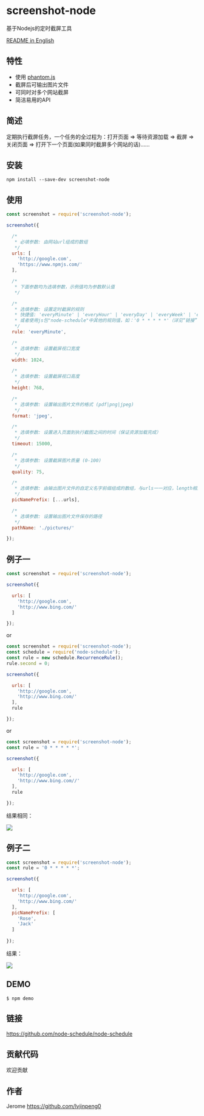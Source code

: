 # screenshot-node

基于Nodejs的定时截屏工具

[README in English](https://github.com/lvjinpeng0/screenshot-node/blob/master/README.md)

## 特性

 - 使用 [phantom.js](http://phantomjs.org/)
 - 截屏后可输出图片文件
 - 可同时对多个网站截屏
 - 简洁易用的API

## 简述

定期执行截屏任务，一个任务的全过程为：打开页面 => 等待资源加载 => 截屏 => 关闭页面 => 打开下一个页面(如果同时截屏多个网站的话)……

## 安装

`npm install --save-dev screenshot-node`

## 使用

```javascript
const screenshot = require('screenshot-node');

screenshot({

  /*
   * 必填参数: 由网站url组成的数组
   */
  urls: [
    'http://google.com',
    'https://www.npmjs.com/'
  ],

  /*
   * 下面参数均为选填参数，示例值均为参数默认值
   */

  /*
   * 选填参数: 设置定时截屏的规则
   * 快捷值: 'everyMinute' | 'everyHour' | 'everyDay' | 'everyWeek' | 'everyMonth'
   * 或者使用js包"node-schedule"中其他的规则值，如：'0 * * * * *'（详见“链接”中地址）
   */
  rule: 'everyMinute',

  /*
   * 选填参数: 设置截屏视口宽度
   */
  width: 1024,

  /*
   * 选填参数: 设置截屏视口高度
   */
  height: 768,

  /*
   * 选填参数: 设置输出图片文件的格式 (pdf|png|jpeg)
   */
  format: 'jpeg',

  /*
   * 选填参数: 设置进入页面到执行截图之间的时间（保证资源加载完成）
   */
  timeout: 15000,

  /*
   * 选填参数: 设置截屏图片质量 (0-100)
   */
  quality: 75,

  /*
   * 选填参数: 由输出图片文件的自定义名字前缀组成的数组，与urls一一对应，length相同
   */
  picNamePrefix: [...urls],

  /*
   * 选填参数: 设置输出图片文件保存的路径
   */
  pathName: './pictures/'

});
```

## 例子一

```javascript
const screenshot = require('screenshot-node');

screenshot({

  urls: [
    'http://google.com',
    'http://www.bing.com/'
  ]

});
```

or

```javascript
const screenshot = require('screenshot-node');
const schedule = require('node-schedule');
const rule = new schedule.RecurrenceRule();
rule.second = 0;

screenshot({

  urls: [
    'http://google.com',
    'http://www.bing.com/'
  ],
  rule

});
```

or

```javascript
const screenshot = require('screenshot-node');
const rule = '0 * * * * *';

screenshot({

  urls: [
    'http://google.com',
    'http://www.bing.com//'
  ],
  rule

});
```

结果相同：

![](https://ws1.sinaimg.cn/large/006tKfTcgy1filmhcfeonj30ij029dfv.jpg)

## 例子二

```javascript
const screenshot = require('screenshot-node');
const rule = '0 * * * * *';

screenshot({

  urls: [
    'http://google.com',
    'http://www.bing.com/'
  ],
  picNamePrefix: [
    'Rose',
    'Jack'
  ]
  
});
```

结果：

![](https://ws3.sinaimg.cn/large/006tKfTcgy1filmuj3oo2j30kl027glk.jpg)


## DEMO

```
$ npm demo
```

## 链接
https://github.com/node-schedule/node-schedule

## 贡献代码

欢迎贡献

## 作者

Jerome https://github.com/lvjinpeng0
